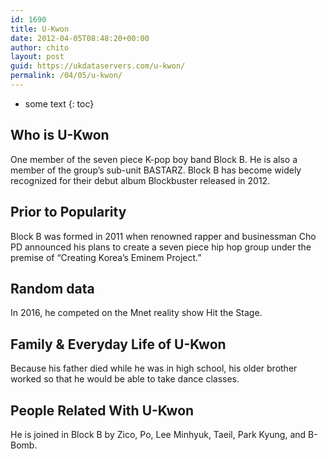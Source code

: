 ```yaml
---
id: 1690
title: U-Kwon
date: 2012-04-05T08:48:20+00:00
author: chito
layout: post
guid: https://ukdataservers.com/u-kwon/
permalink: /04/05/u-kwon/
---
```


* some text
{: toc}
          
          
## Who is  U-Kwon
                  
                  
                  
One member of the seven piece K-pop boy band Block B. He is also a member of the group&#8217;s sub-unit BASTARZ. Block B has become widely recognized for their debut album Blockbuster released in 2012.
                  
                
                
                
## Prior to Popularity 
                  
                  
                  
Block B was formed in 2011 when renowned rapper and businessman Cho PD announced his plans to create a seven piece hip hop group under the premise of &#8220;Creating Korea&#8217;s Eminem Project.&#8221;
                  
                
                
                
## Random data 
                  
                  
                  
In 2016, he competed on the Mnet reality show Hit the Stage.
                  
                
                
                
## Family & Everyday Life of U-Kwon
                  
                  
                  
Because his father died while he was in high school, his older brother worked so that he would be able to take dance classes.
                  
                
                
                
## People Related With  U-Kwon
                  
                  
                  
He is joined in Block B by Zico, Po, Lee Minhyuk, Taeil, Park Kyung, and B-Bomb.
                  
                
              
            
          
          
          
    
    
  

